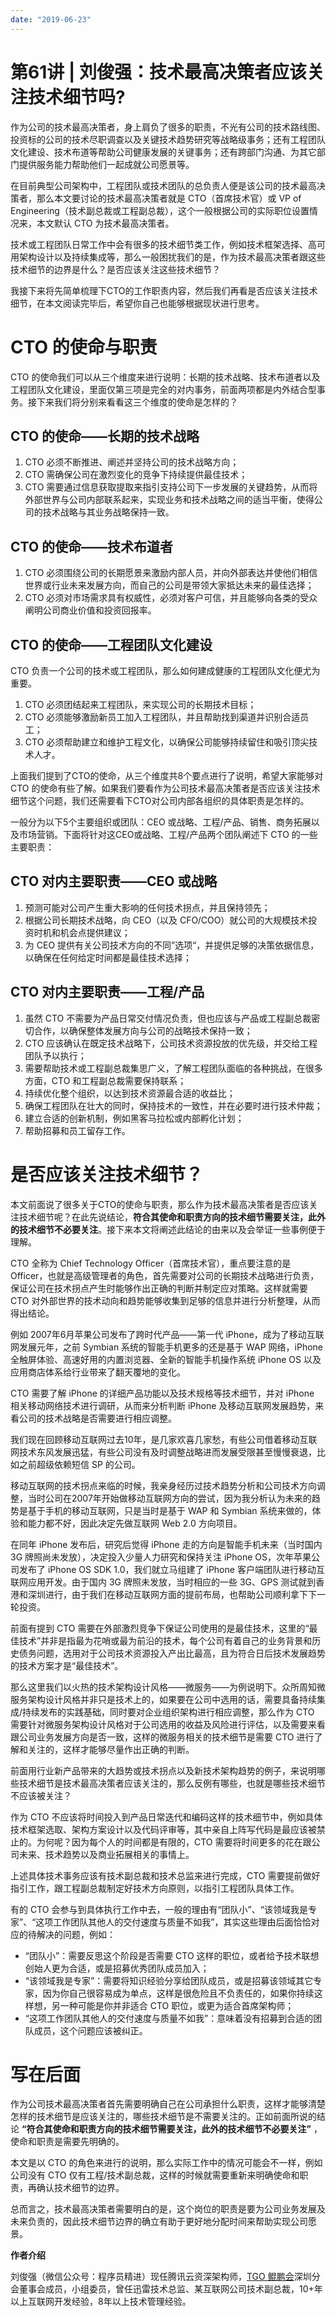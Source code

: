 ```yaml
---
date: "2019-06-23"
---  
```

      
# 第61讲 | 刘俊强：技术最高决策者应该关注技术细节吗?
作为公司的技术最高决策者，身上肩负了很多的职责，不光有公司的技术路线图、投资标的公司的技术尽职调查以及关键技术趋势研究等战略级事务；还有工程团队文化建设、技术布道等帮助公司健康发展的关键事务；还有跨部门沟通、为其它部门提供服务能力帮助他们一起成就公司愿景等。

在目前典型公司架构中，工程团队或技术团队的总负责人便是该公司的技术最高决策者，那么本文要讨论的技术最高决策者就是 CTO（首席技术官）或 VP of Engineering（技术副总裁或工程副总裁），这个一般根据公司的实际职位设置情况来，本文默认 CTO 为技术最高决策者。

技术或工程团队日常工作中会有很多的技术细节类工作，例如技术框架选择、高可用架构设计以及持续集成等，那么一般困扰我们的是，作为技术最高决策者跟这些技术细节的边界是什么？是否应该关注这些技术细节？

我接下来将先简单梳理下CTO的工作职责内容，然后我们再看是否应该关注技术细节，在本文阅读完毕后，希望你自己也能够根据现状进行思考。

# CTO 的使命与职责

CTO 的使命我们可以从三个维度来进行说明：长期的技术战略、技术布道者以及工程团队文化建设，里面仅第三项是完全的对内事务，前面两项都是内外结合型事务。接下来我们将分别来看看这三个维度的使命是怎样的？

<!-- [[[read_end]]] -->

## CTO 的使命——长期的技术战略

1.  CTO 必须不断推进、阐述并坚持公司的技术战略方向；
2.  CTO 需确保公司在激烈变化的竞争下持续提供最佳技术；
3.  CTO 需要通过信息获取提取来指引支持公司下一步发展的关键趋势，从而将外部世界与公司内部联系起来，实现业务和技术战略之间的适当平衡，使得公司的技术战略与其业务战略保持一致。

## CTO 的使命——技术布道者

1.  CTO 必须围绕公司的长期愿景来激励内部人员，并向外部表达并使他们相信世界或行业未来发展方向，而自己的公司是带领大家抵达未来的最佳选择；
2.  CTO 必须对市场需求具有权威性，必须对客户可信，并且能够向各类的受众阐明公司商业价值和投资回报率。

## CTO 的使命——工程团队文化建设

CTO 负责一个公司的技术或工程团队，那么如何建成健康的工程团队文化便尤为重要。

1.  CTO 必须团结起来工程团队，来实现公司的长期技术目标；
2.  CTO 必须能够激励新员工加入工程团队，并且帮助找到渠道并识别合适员工；
3.  CTO 必须帮助建立和维护工程文化，以确保公司能够持续留住和吸引顶尖技术人才。

上面我们提到了CTO的使命，从三个维度共8个要点进行了说明，希望大家能够对 CTO 的使命有些了解。如果我们要看作为公司技术最高决策者是否应该关注技术细节这个问题，我们还需要看下CTO对公司内部各组织的具体职责是怎样的。

一般分为以下5个主要组织或团队：CEO 或战略、工程/产品、销售、商务拓展以及市场营销。下面将针对这CEO或战略、工程/产品两个团队阐述下 CTO 的一些主要职责：

## CTO 对内主要职责——CEO 或战略

1.  预测可能对公司产生重大影响的任何技术拐点，并且保持领先；
2.  根据公司长期技术战略，向 CEO（以及 CFO/COO）就公司的大规模技术投资时机和机会点提供建议；
3.  为 CEO 提供有关公司技术方向的不同”选项“，并提供足够的决策依据信息，以确保在任何给定时间都是最佳技术选择；

## CTO 对内主要职责——工程/产品

1.  虽然 CTO 不需要为产品日常交付情况负责，但也应该与产品或工程副总裁密切合作，以确保整体发展方向与公司的战略技术保持一致；
2.  CTO 应该确认在既定技术战略下，公司技术资源投放的优先级，并交给工程团队予以执行；
3.  需要帮助技术或工程副总裁集思广义，了解工程团队面临的各种挑战，在很多方面，CTO 和工程副总裁需要保持联系；
4.  持续优化整个组织，以达到技术资源最合适的收益比；
5.  确保工程团队在壮大的同时，保持技术的一致性，并在必要时进行技术仲裁；
6.  建立合适的创新机制，例如黑客马拉松或内部孵化计划；
7.  帮助招募和员工留存工作。

# 是否应该关注技术细节？

本文前面说了很多关于CTO的使命与职责，那么作为技术最高决策者是否应该关注技术细节呢？在此先说结论，**符合其使命和职责方向的技术细节需要关注，此外的技术细节不必要关注**。接下来本文将阐述此结论的由来以及会举证一些事例便于理解。

CTO 全称为 Chief Technology Officer（首席技术官），重点要注意的是 Officer，也就是高级管理者的角色，首先需要对公司的长期技术战略进行负责，保证公司在技术拐点产生时能够作出正确的判断并制定应对策略。这样就需要 CTO 对外部世界的技术动向和趋势能够收集到足够的信息并进行分析整理，从而得出结论。

例如 2007年6月苹果公司发布了跨时代产品——第一代 iPhone，成为了移动互联网发展元年，之前 Symbian 系统的智能手机更多的还是基于 WAP 网络，iPhone 全触屏体验、高速好用的内置浏览器、全新的智能手机操作系统 iPhone OS 以及应用商店体系给行业带来了翻天覆地的变化。

CTO 需要了解 iPhone 的详细产品功能以及技术规格等技术细节，并对 iPhone 相关移动网络技术进行调研，从而来分析判断 iPhone 及移动互联网发展趋势，来看公司的技术战略是否需要进行相应调整。

我们现在回顾移动互联网过去10年，是几家欢喜几家愁，有些公司借着移动互联网技术东风发展迅猛，有些公司没有及时调整战略进而发展受限甚至慢慢衰退，比如之前超级依赖短信 SP 的公司。

移动互联网的技术拐点来临的时候，我亲身经历过技术趋势分析和公司技术方向调整，当时公司在2007年开始做移动互联网方向的尝试，因为我分析认为未来的趋势是基于手机的移动互联网，只是当时是基于 WAP 和 Symbian 系统来做的，体验和能力都不好，因此决定先做互联网 Web 2.0 方向项目。

在同年 iPhone 发布后，研究后觉得 iPhone 走的方向是智能手机未来（当时国内 3G 牌照尚未发放），决定投入少量人力研究和保持关注 iPhone OS，次年苹果公司发布了 iPhone OS SDK 1.0，我们就立马组建了 iPhone 客户端团队进行移动互联网应用开发。由于国内 3G 牌照未发放，当时相应的一些 3G、GPS 测试就到香港和深圳进行，由于我们在移动互联网方面的提前布局，也帮助公司顺利拿下下一轮投资。

前面有提到 CTO 需要在外部激烈竞争下保证公司使用的是最佳技术，这里的“最佳技术”并非是指最为花哨或最为前沿的技术，每个公司有着自己的业务背景和历史债务问题，选用对于公司技术资源投入产出比最高，且为符合日后技术发展趋势的技术方案才是“最佳技术”。

那么这里我们以火热的技术架构设计风格——微服务——为例说明下。众所周知微服务架构设计风格并非只是技术上的，如果要在公司中选用的话，需要具备持续集成/持续发布的实践基础，同时要对企业组织架构进行相应调整，那么作为 CTO 需要针对微服务架构设计风格对于公司选用的收益及风险进行评估，以及需要来看跟公司业务发展方向是否一致，这样的微服务相关的技术细节是需要 CTO 进行了解和关注的，这样才能够尽量作出正确的判断。

前面用行业新产品带来的大趋势或技术拐点以及新技术架构趋势的例子，来说明哪些技术细节是技术最高决策者应该关注的，那么反例有哪些，也就是哪些技术细节不应该被关注？

作为 CTO 不应该将时间投入到产品日常迭代和编码这样的技术细节中，例如具体技术框架选取、架构方案设计以及代码评审等，其中亲自上阵写代码是最应该被禁止的。为何呢？因为每个人的时间都是有限的，CTO 需要将时间更多的花在跟公司未来、技术趋势以及商业拓展相关的事情上。

上述具体技术事务应该有技术副总裁和技术总监来进行完成，CTO 需要提前做好指引工作，跟工程副总裁制定好技术方向原则，以指引工程团队具体工作。

有的 CTO 会参与到具体执行工作中去，一般的理由有“团队小”、“该领域我是专家”、“这项工作团队其他人的交付速度与质量不如我”，其实这些理由后面恰恰对应的待解决的问题，例如：

* “团队小”：需要反思这个阶段是否需要 CTO 这样的职位，或者给予技术联想创始人更为合适，或是招募优秀团队成员加入；
* “该领域我是专家”：需要将知识经验分享给团队成员，或是招募该领域其它专家，因为你自己很容易成为单点，这样是很危险且不负责任的，如果你持续这样想，另一种可能是你并非适合 CTO 职位，或更为适合首席架构师；
* “这项工作团队其他人的交付速度与质量不如我”：意味着没有招募到合适的团队成员，这个问题应该被纠正。

# 写在后面

作为公司技术最高决策者首先需要明确自己在公司承担什么职责，这样才能够清楚怎样的技术细节是应该关注的，哪些技术细节是不需要关注的。正如前面所说的结论 **“符合其使命和职责方向的技术细节需要关注，此外的技术细节不必要关注”** ，使命和职责是需要先明确的。

本文是以 CTO 的角色来进行的说明，那么实际工作中的情况可能会不一样，例如公司没有 CTO 仅有工程/技术副总裁，这样的时候就需要重新来明确使命和职责，再确认技术细节的边界。

总而言之，技术最高决策者需要明白的是，这个岗位的职责是要为公司业务发展及未来负责的，因此技术细节边界的确立有助于更好地分配时间来帮助实现公司愿景。

**作者介绍**

刘俊强（微信公众号：程序员精进）现任腾讯云资深架构师，[TGO 鲲鹏会](https://tgo.geekbang.org)深圳分会董事会成员，小组委员，曾任迅雷技术总监、某互联网公司技术副总裁，10+年以上互联网开发经验，8年以上技术管理经验。